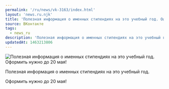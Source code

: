 ```yaml
---
permalink: '/ru/news/vk-3163/index.html'
layout: 'news.ru.njk'
title: 'Полезная информация о именных стипендиях на это учебный год. Оформить нужно до 20 мая!'
source: ВКонтакте
tags:
  - news_ru
description: 'Полезная информация о именных стипендиях на это учебный год. Оформить нужно до 20 мая!'
updatedAt: 1463213806
---
```

![Полезная информация о именных стипендиях на это учебный год. Оформить нужно до 20 мая!](https://sun9-32.userapi.com/impf/c630529/v630529484/2b9d7/koOUUYpX8xs.jpg?size=1280x720&quality=96&sign=87b1dab8b04ebb9bd528ee0039974b0b&c_uniq_tag=h1w40ps2XE3gOuikqvBJjlzvj7L3SoZ-QFpMCaZNE5M&type=album)

Полезная информация о именных стипендиях на это учебный год.

Оформить нужно до 20 мая!
